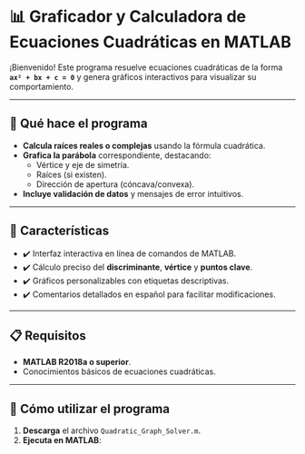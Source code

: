 # 📊 Graficador y Calculadora de Ecuaciones Cuadráticas en MATLAB

¡Bienvenido! Este programa resuelve ecuaciones cuadráticas de la forma **`ax² + bx + c = 0`** y genera gráficos interactivos para visualizar su comportamiento.

---

## 🎯 Qué hace el programa
- **Calcula raíces reales o complejas** usando la fórmula cuadrática.
- **Grafica la parábola** correspondiente, destacando:
  - Vértice y eje de simetría.
  - Raíces (si existen).
  - Dirección de apertura (cóncava/convexa).
- **Incluye validación de datos** y mensajes de error intuitivos.

---

## 🌟 Características
- ✔️ Interfaz interactiva en línea de comandos de MATLAB.
- ✔️ Cálculo preciso del **discriminante**, **vértice** y **puntos clave**.
- ✔️ Gráficos personalizables con etiquetas descriptivas.
- ✔️ Comentarios detallados en español para facilitar modificaciones.

---

## 📋 Requisitos
- **MATLAB R2018a o superior**.
- Conocimientos básicos de ecuaciones cuadráticas.

---

## 🚀 Cómo utilizar el programa
1. **Descarga** el archivo `Quadratic_Graph_Solver.m`.
2. **Ejecuta en MATLAB**: